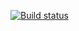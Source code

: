 [![Build status](https://ci.appveyor.com/api/projects/status/fsas7u24l0cdj8fy?svg=true)](https://ci.appveyor.com/project/Mesmerit/net04)
